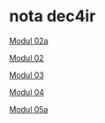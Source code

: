 # nota dec4ir

[Modul 02a](https://github.com/Izzat32/notadec4ir/blob/main/modul_2.a.md)

[Modul 02](https://github.com/Izzat32/notadec4ir/blob/main/modul_2.md)

[Modul 03]()

[Modul 04]()

[Modul 05a]()
